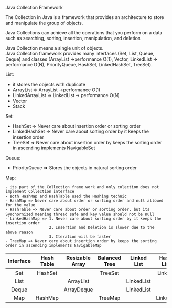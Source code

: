 Java Collection Framework

The Collection in Java is a framework that provides an architecture to store and manipulate the group of objects.

Java Collections can achieve all the operations that you perform on a data such as searching, sorting, insertion, manipulation, and deletion.

Java Collection means a single unit of objects.  
Java Collection framework provides many interfaces (Set, List, Queue, Deque) and classes
(ArrayList ->performance O(1), Vector, LinkedList -> performance O(N), PriorityQueue, HashSet, LinkedHashSet, TreeSet).

List: 
  - it stores the objects with duplicate
  - ArrayList  => ArrayList ->performance O(1)	
  - LinkedArrayList => LinkedList -> performance O(N)
  - Vector
  - Stack
 
 Set:
 
  - HashSet => Never care about insertion order or sorting order
  - LinkedHashSet => Never care about sorting order by it keeps the insertion order
  - TreeSet => Never care about insertion order by keeps the sorting order in ascending implements NavigableSet
  
 Queue:
 
  - PriorityQueue => Stores the objects in natural sorting order
  
 Map:
 
	- its part of the Collection frame work and only colection does not implement Collection interface
	- Both HashMap and HashTable used the Hashing technic
	- HashMap => Never care about order or sorting order and null allowed for the value
	- HashTable => Never care about order or sorting order. but its Synchornized meaning thread safe and key value should not be null
	- LinkedHashMap => 1. Never care about sorting order by it keeps the insertion order 
					   2. Insertion and Deletion is slower due to the above reason
					   3. Iteration will be faster
	- TreeMap => Never care about insertion order by keeps the sorting order in ascending implements NavigableMap



| Interface | Hash Table | Resizable Array | Balanced Tree | Linked List | Hash Table + Linked List |
|:---------:|:----------:|:---------------:|:-------------:|:-----------:|:------------------------:|
| Set       | HashSet    |                 | TreeSet       |             | LinkedHashSet            |
| List      |            | ArrayList       |               | LinkedList  |                          |
| Deque     |            | ArrayDeque      |               | LinkedList  |                          |
| Map       | HashMap    |                 | TreeMap       |             | LinkedHashMap            |
